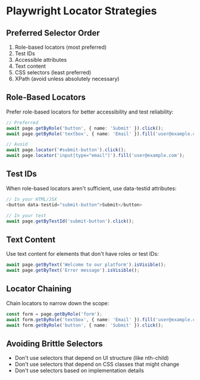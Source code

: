 # Playwright Locator Strategies

## Preferred Selector Order

1. Role-based locators (most preferred)
2. Test IDs 
3. Accessible attributes
4. Text content
5. CSS selectors (least preferred)
6. XPath (avoid unless absolutely necessary)

## Role-Based Locators

Prefer role-based locators for better accessibility and test reliability:

```typescript
// Preferred
await page.getByRole('button', { name: 'Submit' }).click();
await page.getByRole('textbox', { name: 'Email' }).fill('user@example.com');

// Avoid
await page.locator('#submit-button').click();
await page.locator('input[type="email"]').fill('user@example.com');
```

## Test IDs

When role-based locators aren't sufficient, use data-testid attributes:

```typescript
// In your HTML/JSX
<button data-testid="submit-button">Submit</button>

// In your test
await page.getByTestId('submit-button').click();
```

## Text Content

Use text content for elements that don't have roles or test IDs:

```typescript
await page.getByText('Welcome to our platform').isVisible();
await page.getByText('Error message').isVisible();
```

## Locator Chaining

Chain locators to narrow down the scope:

```typescript
const form = page.getByRole('form');
await form.getByRole('textbox', { name: 'Email' }).fill('user@example.com');
await form.getByRole('button', { name: 'Submit' }).click();
```

## Avoiding Brittle Selectors

- Don't use selectors that depend on UI structure (like nth-child)
- Don't use selectors that depend on CSS classes that might change
- Don't use selectors based on implementation details
